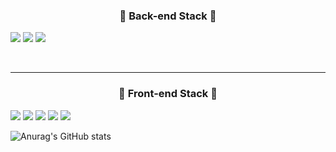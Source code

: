 
<h3 align='center'>🌱 Back-end Stack 🌱</h3>

<img src="https://img.shields.io/badge/-Java-344CB7?style=flat-plastic&logo=Java&logoColor=white"/></a>
<img src="https://img.shields.io/badge/MySQL-4479A1?style=flat-square&logo=MySQL&logoColor=white"/>
<img src="https://img.shields.io/badge/SpringBoot-success?style=flat-square&logo=Spring&logoColor=white"/></a>



<br/>
<hr style="height: 1px !important;">
<h3 align='center'>🌱 Front-end Stack 🌱</h3>
<img src="https://img.shields.io/badge/HTML5-blue?style=flat-square&logo=HTML5&logoColor=white"/>
<img src="https://img.shields.io/badge/CSS3-blue?style=flat-square&logo=CSS3&logoColor=white"/>
<img src="https://img.shields.io/badge/JavaScript-orange?style=flat-square&logo=JavaScript&logoColor=white"/>
<img src="https://img.shields.io/badge/jQurey-yellow?style=flat-square&logo=JavaScript&logoColor=white"/>
<img src="https://img.shields.io/badge/React-61DAFB?style=flat-square&logo=React&logoColor=black"/>


![Anurag's GitHub stats](https://github-readme-stats.vercel.app/api?username=billihazero&show_icons=true&theme=merko)

<!--
**billihazero/billihazero** is a ✨ _special_ ✨ repository because its `README.md` (this file) appears on your GitHub profile.

Here are some ideas to get you started:

- 🔭 I’m currently working on ...
- 🌱 I’m currently learning ...
- 👯 I’m looking to collaborate on ...
- 🤔 I’m looking for help with ...
- 💬 Ask me about ...
- 📫 How to reach me: ...
- 😄 Pronouns: ...
- ⚡ Fun fact: ...
-->
